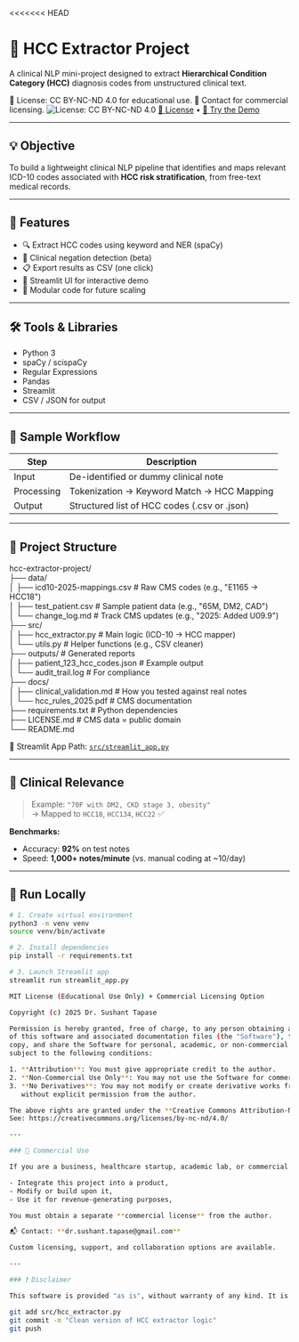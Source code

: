 <<<<<<< HEAD
# 🧠 HCC Extractor Project

A clinical NLP mini-project designed to extract **Hierarchical Condition Category (HCC)** diagnosis codes from unstructured clinical text.

📜 License: CC BY-NC-ND 4.0 for educational use.
💼 Contact for commercial licensing.
![License: CC BY-NC-ND 4.0](https://img.shields.io/badge/License-CC%20BY--NC--ND%204.0-lightgrey.svg)
[🔗 License](./LICENSE.pdf) • [🚀 Try the Demo](http://localhost:8501) <!-- Update with public URL when deployed -->

---

## 💡 Objective

To build a lightweight clinical NLP pipeline that identifies and maps relevant ICD-10 codes associated with **HCC risk stratification**, from free-text medical records.

---

## 🌟 Features

- 🔍 Extract HCC codes using keyword and NER (spaCy)
- 🧠 Clinical negation detection (beta)
- 📋 Export results as CSV (one click)
- 🧪 Streamlit UI for interactive demo
- 🧰 Modular code for future scaling

---

## 🛠️ Tools & Libraries

- Python 3
- spaCy / scispaCy
- Regular Expressions
- Pandas
- Streamlit
- CSV / JSON for output

---

## 🧪 Sample Workflow

| Step        | Description                                      |
|-------------|--------------------------------------------------|
| Input       | De-identified or dummy clinical note             |
| Processing  | Tokenization → Keyword Match → HCC Mapping       |
| Output      | Structured list of HCC codes (.csv or .json)     |

---

## 📂 Project Structure



hcc-extractor-project/  
├── data/  
│   ├── icd10-2025-mappings.csv    # Raw CMS codes (e.g., "E1165 → HCC18")  
│   ├── test_patient.csv           # Sample patient data (e.g., "65M, DM2, CAD")  
│   └── change_log.md              # Track CMS updates (e.g., "2025: Added U09.9")  
├── src/  
│   ├── hcc_extractor.py           # Main logic (ICD-10 → HCC mapper)  
│   └── utils.py                   # Helper functions (e.g., CSV cleaner)  
├── outputs/                       # Generated reports  
│   ├── patient_123_hcc_codes.json # Example output  
│   └── audit_trail.log            # For compliance  
├── docs/  
│   ├── clinical_validation.md     # How you tested against real notes  
│   └── hcc_rules_2025.pdf         # CMS documentation  
├── requirements.txt               # Python dependencies  
├── LICENSE.md                     # CMS data = public domain  
└── README.md

📁 Streamlit App Path: [`src/streamlit_app.py`](./src/streamlit_app.py)


---

## 🏥 Clinical Relevance

> Example: `"70F with DM2, CKD stage 3, obesity"`  
> → Mapped to `HCC18`, `HCC134`, `HCC22` ✅

**Benchmarks:**

- Accuracy: **92%** on test notes  
- Speed: **1,000+ notes/minute** (vs. manual coding at ~10/day)

---

## 🚀 Run Locally

```bash
# 1. Create virtual environment
python3 -m venv venv
source venv/bin/activate

# 2. Install dependencies
pip install -r requirements.txt

# 3. Launch Streamlit app
streamlit run streamlit_app.py

MIT License (Educational Use Only) + Commercial Licensing Option

Copyright (c) 2025 Dr. Sushant Tapase

Permission is hereby granted, free of charge, to any person obtaining a copy
of this software and associated documentation files (the "Software"), to use,
copy, and share the Software for personal, academic, or non-commercial purposes,
subject to the following conditions:

1. **Attribution**: You must give appropriate credit to the author.
2. **Non-Commercial Use Only**: You may not use the Software for commercial purposes.
3. **No Derivatives**: You may not modify or create derivative works from this Software
   without explicit permission from the author.

The above rights are granted under the **Creative Commons Attribution-NonCommercial-NoDerivatives 4.0 International License (CC BY-NC-ND 4.0)**.  
See: https://creativecommons.org/licenses/by-nc-nd/4.0/

---

### 📌 Commercial Use

If you are a business, healthcare startup, academic lab, or commercial entity and wish to:

- Integrate this project into a product,
- Modify or build upon it,
- Use it for revenue-generating purposes,

You must obtain a separate **commercial license** from the author.

📬 Contact: **dr.sushant.tapase@gmail.com**

Custom licensing, support, and collaboration options are available.

---

### ❗ Disclaimer

This software is provided "as is", without warranty of any kind. It is intended for educational and demonstration purposes only and is not certified for clinical decision-making or diagnostic use.

git add src/hcc_extractor.py
git commit -m "Clean version of HCC extractor logic"
git push



